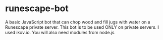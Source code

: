 # runescape-bot
A basic JavaScript bot that can chop wood and fill jugs with water on a Runescape private server.
This bot is to be used ONLY on private servers. I used ikov.io.
You will also need modules from node.js
